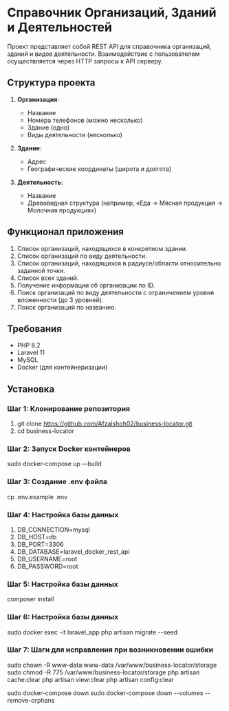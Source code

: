 # Справочник Организаций, Зданий и Деятельностей

Проект представляет собой REST API для справочника организаций, зданий и видов деятельности. Взаимодействие с пользователем осуществляется через HTTP запросы к API серверу.

## Структура проекта

1. **Организация**:
    - Название
    - Номера телефонов (можно несколько)
    - Здание (одно)
    - Виды деятельности (несколько)

2. **Здание**:
    - Адрес
    - Географические координаты (широта и долгота)

3. **Деятельность**:
    - Название
    - Древовидная структура (например, «Еда → Мясная продукция → Молочная продукция»)

## Функционал приложения

1. Список организаций, находящихся в конкретном здании.
2. Список организаций по виду деятельности.
3. Список организаций, находящихся в радиусе/области относительно заданной точки.
4. Список всех зданий.
5. Получение информации об организации по ID.
6. Поиск организаций по виду деятельности с ограничением уровня вложенности (до 3 уровней).
7. Поиск организаций по названию.

## Требования

- PHP 8.2
- Laravel 11
- MySQL
- Docker (для контейнеризации)

## Установка

### Шаг 1: Клонирование репозитория


1. git clone https://github.com/Afzalshoh02/business-locator.git
2. cd business-locator

### Шаг 2: Запуск Docker контейнеров
sudo docker-compose up --build

### Шаг 3: Создание .env файла
cp .env.example .env

### Шаг 4: Настройка базы данных

1. DB_CONNECTION=mysql
2. DB_HOST=db
3. DB_PORT=3306
4. DB_DATABASE=laravel_docker_rest_api
5. DB_USERNAME=root
6. DB_PASSWORD=root

### Шаг 5: Настройка базы данных
composer install

### Шаг 6: Настройка базы данных

sudo docker exec -it laravel_app php artisan migrate --seed

### Шаг 7: Шаги для исправления при возникновении ошибки
sudo chown -R www-data:www-data /var/www/business-locator/storage
sudo chmod -R 775 /var/www/business-locator/storage
php artisan cache:clear
php artisan view:clear
php artisan config:clear

sudo docker-compose down
sudo docker-compose down --volumes --remove-orphans
